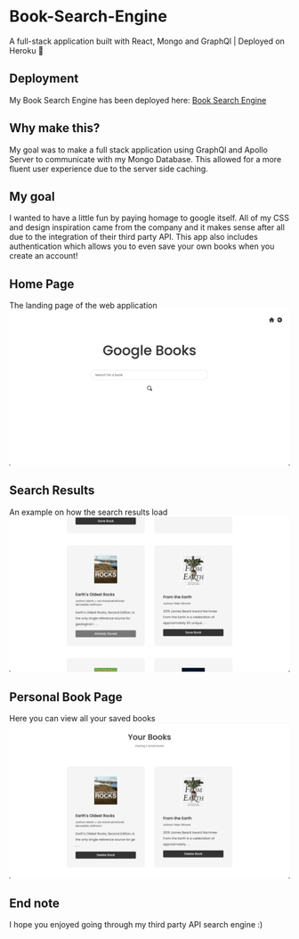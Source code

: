 # Book-Search-Engine

A full-stack application built with React, Mongo and GraphQl | Deployed on Heroku 🔎

## Deployment

My Book Search Engine has been deployed here:
[Book Search Engine](https://punkinut-search.herokuapp.com/)

## Why make this?

My goal was to make a full stack application using GraphQl and Apollo Server to communicate with my Mongo Database. This allowed for a more fluent user experience due to the server side caching.

## My goal

I wanted to have a little fun by paying homage to google itself. All of my CSS and design inspiration came from the company and it makes sense after all due to the integration of their third party API. This app also includes authentication which allows you to even save your own books when you create an account!

## Home Page

The landing page of the web application
![Home Page](./client/src/images/home.png)

## Search Results

An example on how the search results load
![Search Results](./client/src/images/scroll.png)

## Personal Book Page

Here you can view all your saved books
![Personal Book Page](./client/src/images/books.png)

## End note

I hope you enjoyed going through my third party API search engine :)
